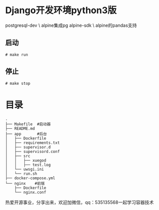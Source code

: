 # Django开发环境python3版
postgresql-dev \ alpine集成pg
alpine-sdk \  alpine的pandas支持
## 启动
```
# make run
```
## 停止
```
# make stop
```

# 目录
```
.
├── Makefile  #启动器
├── README.md  
├── app       #后台
│   ├── Dockerfile
│   ├── requirements.txt
│   ├── supervisor.d
│   ├── supervisord.conf
│   ├── src
│   │   ├── xuegod
│   │   ├── test.log
│   └── uwsgi.ini
│   └── run.sh
├── docker-compose.yml
└── nginx    #前端
    ├── Dockerfile
    └── nginx.conf
```

热爱开源事业，分享出来，欢迎加微信，qq：535135568一起学习容器技术